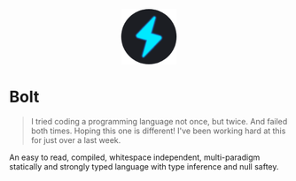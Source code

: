 <div align="center">
  <img src="images/logo.png" width="100">
</div>

# Bolt
> I tried coding a programming language not once, but twice. And failed both times. Hoping this one is different! I've been working hard at this for just over a last week.

An easy to read, compiled, whitespace independent, multi-paradigm statically and strongly typed language with type inference and null saftey.